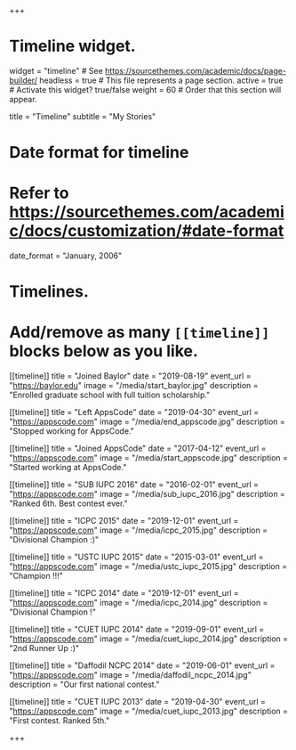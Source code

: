 +++
# Timeline widget.
widget = "timeline"  # See https://sourcethemes.com/academic/docs/page-builder/
headless = true  # This file represents a page section.
active = true  # Activate this widget? true/false
weight = 60  # Order that this section will appear.

title = "Timeline"
subtitle = "My Stories"

# Date format for timeline
#   Refer to https://sourcethemes.com/academic/docs/customization/#date-format
date_format = "January, 2006"

# Timelines.
#   Add/remove as many `[[timeline]]` blocks below as you like.

[[timeline]]
  title = "Joined Baylor"
  date = "2019-08-19"
  event_url = "https://baylor.edu"
  image = "/media/start_baylor.jpg"
  description = "Enrolled graduate school with full tuition scholarship."

[[timeline]]
  title = "Left AppsCode"
  date = "2019-04-30"
  event_url = "https://appscode.com"
  image = "/media/end_appscode.jpg"
  description = "Stopped working for AppsCode."

[[timeline]]
  title = "Joined AppsCode"
  date = "2017-04-12"
  event_url = "https://appscode.com"
  image = "/media/start_appscode.jpg"
  description = "Started working at AppsCode."

[[timeline]]
  title = "SUB IUPC 2016"
  date = "2016-02-01"
  event_url = "https://appscode.com"
  image = "/media/sub_iupc_2016.jpg"
  description = "Ranked 6th. Best contest ever."

[[timeline]]
  title = "ICPC 2015"
  date = "2019-12-01"
  event_url = "https://appscode.com"
  image = "/media/icpc_2015.jpg"
  description = "Divisional Champion :)"

[[timeline]]
  title = "USTC IUPC 2015"
  date = "2015-03-01"
  event_url = "https://appscode.com"
  image = "/media/ustc_iupc_2015.jpg"
  description = "Champion !!!"

[[timeline]]
  title = "ICPC 2014"
  date = "2019-12-01"
  event_url = "https://appscode.com"
  image = "/media/icpc_2014.jpg"
  description = "Divisional Champion !"

[[timeline]]
  title = "CUET IUPC 2014"
  date = "2019-09-01"
  event_url = "https://appscode.com"
  image = "/media/cuet_iupc_2014.jpg"
  description = "2nd Runner Up :)"

[[timeline]]
  title = "Daffodil NCPC 2014"
  date = "2019-06-01"
  event_url = "https://appscode.com"
  image = "/media/daffodil_ncpc_2014.jpg"
  description = "Our first national contest."

[[timeline]]
  title = "CUET IUPC 2013"
  date = "2019-04-30"
  event_url = "https://appscode.com"
  image = "/media/cuet_iupc_2013.jpg"
  description = "First contest. Ranked 5th."

+++
